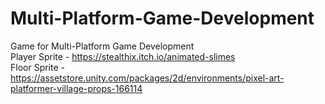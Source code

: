 # Multi-Platform-Game-Development
Game for Multi-Platform Game Development<br/>
Player Sprite - https://stealthix.itch.io/animated-slimes <br/>
Floor Sprite - https://assetstore.unity.com/packages/2d/environments/pixel-art-platformer-village-props-166114
